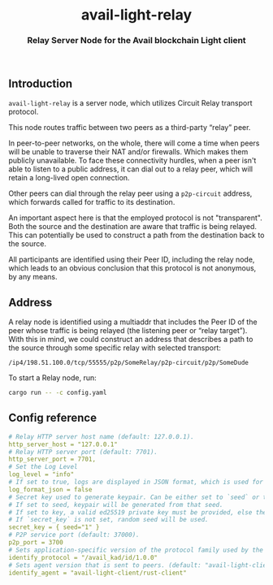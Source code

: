 <div align="Center">
<h1>avail-light-relay</h1>
<h3>Relay Server Node for the Avail blockchain Light client</h3>
</div>

<br>

## Introduction

`avail-light-relay` is a server node, which utilizes Circuit Relay transport protocol.

This node routes traffic between two peers as a third-party “relay” peer.

In peer-to-peer networks, on the whole, there will come a time when peers will be unable to traverse their NAT and/or firewalls. Which makes them publicly unavailable. To face these connectivity hurdles, when a peer isn't able to listen to a public address, it can dial out to a relay peer, which will retain a long-lived open connection.

Other peers can dial through the relay peer using a `p2p-circuit` address, which forwards called for traffic to its destination.

An important aspect here is that the employed protocol is not "transparent". Both the source and the destination are aware that traffic is being relayed. This can potentially be used to construct a path from the destination back to the source.

All participants are identified using their Peer ID, including the relay node, which leads to an obvious conclusion that this protocol is not anonymous, by any means.

## Address

A relay node is identified using a multiaddr that includes the Peer ID of the peer whose traffic is being relayed (the listening peer or “relay target”). With this in mind, we could construct an address that describes a path to the source through some specific relay with selected transport:

`/ip4/198.51.100.0/tcp/55555/p2p/SomeRelay/p2p-circuit/p2p/SomeDude`

To start a Relay node, run:

```bash
cargo run -- -c config.yaml
```

## Config reference

```yaml
# Relay HTTP server host name (default: 127.0.0.1).
http_server_host = "127.0.0.1"
# Relay HTTP server port (default: 7701).
http_server_port = 7701,
# Set the Log Level
log_level = "info"
# If set to true, logs are displayed in JSON format, which is used for structured logging. Otherwise, plain text format is used (default: false).
log_format_json = false
# Secret key used to generate keypair. Can be either set to `seed` or to `key`.
# If set to seed, keypair will be generated from that seed.
# If set to key, a valid ed25519 private key must be provided, else the client will fail
# If `secret_key` is not set, random seed will be used.
secret_key = { seed="1" }
# P2P service port (default: 37000).
p2p_port = 3700
# Sets application-specific version of the protocol family used by the peer. (default: "/avail_kad/id/1.0.0")
identify_protocol = "/avail_kad/id/1.0.0"
# Sets agent version that is sent to peers. (default: "avail-light-client/rust-client")
identify_agent = "avail-light-client/rust-client"
```
